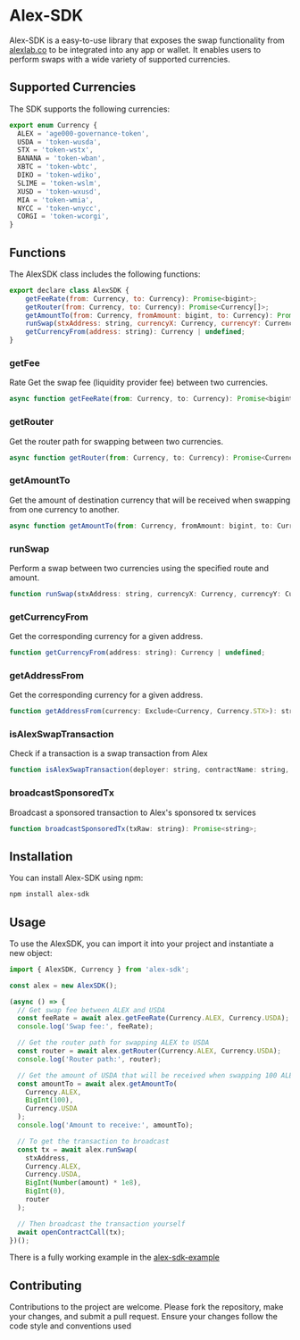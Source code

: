 # Alex-SDK

Alex-SDK is a easy-to-use library that exposes the swap functionality from [alexlab.co](https://app.alexlab.co/swap) to be integrated into any app or wallet. It enables users to perform swaps with a wide variety of supported currencies.

## Supported Currencies

The SDK supports the following currencies:

```javascript
export enum Currency {
  ALEX = 'age000-governance-token',
  USDA = 'token-wusda',
  STX = 'token-wstx',
  BANANA = 'token-wban',
  XBTC = 'token-wbtc',
  DIKO = 'token-wdiko',
  SLIME = 'token-wslm',
  XUSD = 'token-wxusd',
  MIA = 'token-wmia',
  NYCC = 'token-wnycc',
  CORGI = 'token-wcorgi',
}
```

## Functions

The AlexSDK class includes the following functions:

```javascript
export declare class AlexSDK {
    getFeeRate(from: Currency, to: Currency): Promise<bigint>;
    getRouter(from: Currency, to: Currency): Promise<Currency[]>;
    getAmountTo(from: Currency, fromAmount: bigint, to: Currency): Promise<bigint>;
    runSwap(stxAddress: string, currencyX: Currency, currencyY: Currency, fromAmount: bigint, minDy: bigint, router: Currency[]): TxToBroadCast;
    getCurrencyFrom(address: string): Currency | undefined;
}
```

### getFee
Rate
Get the swap fee (liquidity provider fee) between two currencies.

```javascript
async function getFeeRate(from: Currency, to: Currency): Promise<bigint>;
```

### getRouter

Get the router path for swapping between two currencies.

```javascript
async function getRouter(from: Currency, to: Currency): Promise<Currency[]>;
```

### getAmountTo

Get the amount of destination currency that will be received when swapping from one currency to another.

```javascript
async function getAmountTo(from: Currency, fromAmount: bigint, to: Currency): Promise<bigint>;
```

### runSwap

Perform a swap between two currencies using the specified route and amount.

```javascript
function runSwap(stxAddress: string, currencyX: Currency, currencyY: Currency, fromAmount: bigint, minDy: bigint, router: Currency[]): TxToBroadCast;
```

### getCurrencyFrom

Get the corresponding currency for a given address.

```javascript
function getCurrencyFrom(address: string): Currency | undefined;
```

### getAddressFrom

Get the corresponding currency for a given address.

```javascript
function getAddressFrom(currency: Exclude<Currency, Currency.STX>): string;
```

### isAlexSwapTransaction

Check if a transaction is a swap transaction from Alex
```javascript
function isAlexSwapTransaction(deployer: string, contractName: string, functionName: string): boolean;
```

### broadcastSponsoredTx

Broadcast a sponsored transaction to Alex's sponsored tx services
```javascript
function broadcastSponsoredTx(txRaw: string): Promise<string>;
````

## Installation

You can install Alex-SDK using npm:

```bash
npm install alex-sdk
```

## Usage

To use the AlexSDK, you can import it into your project and instantiate a new object:

```javascript
import { AlexSDK, Currency } from 'alex-sdk';

const alex = new AlexSDK();

(async () => {
  // Get swap fee between ALEX and USDA
  const feeRate = await alex.getFeeRate(Currency.ALEX, Currency.USDA);
  console.log('Swap fee:', feeRate);

  // Get the router path for swapping ALEX to USDA
  const router = await alex.getRouter(Currency.ALEX, Currency.USDA);
  console.log('Router path:', router);

  // Get the amount of USDA that will be received when swapping 100 ALEX
  const amountTo = await alex.getAmountTo(
    Currency.ALEX,
    BigInt(100),
    Currency.USDA
  );
  console.log('Amount to receive:', amountTo);

  // To get the transaction to broadcast
  const tx = await alex.runSwap(
    stxAddress,
    Currency.ALEX,
    Currency.USDA,
    BigInt(Number(amount) * 1e8),
    BigInt(0),
    router
  );

  // Then broadcast the transaction yourself
  await openContractCall(tx);
})();
```

There is a fully working example in the [alex-sdk-example](https://github.com/alexgo-io/alex-sdk-example)

## Contributing

Contributions to the project are welcome. Please fork the repository, make your changes, and submit a pull request. Ensure your changes follow the code style and conventions used
